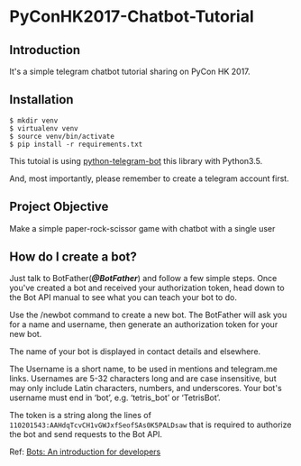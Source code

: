 # PyConHK2017-Chatbot-Tutorial

## Introduction

It's a simple telegram chatbot tutorial sharing on PyCon HK 2017. 

## Installation

```
$ mkdir venv
$ virtualenv venv
$ source venv/bin/activate
$ pip install -r requirements.txt
```

This tutoial is using [python-telegram-bot](https://github.com/python-telegram-bot/python-telegram-bot) this library with Python3.5.

And, most importantly, please remember to create a telegram account first.

## Project Objective
Make a simple paper-rock-scissor game with chatbot with a single user

## How do I create a bot?

Just talk to BotFather(***@BotFather***) and follow a few simple steps. Once you've created a bot and received your authorization token, head down to the Bot API manual to see what you can teach your bot to do.

Use the /newbot command to create a new bot. The BotFather will ask you for a name and username, then generate an authorization token for your new bot.

The name of your bot is displayed in contact details and elsewhere.

The Username is a short name, to be used in mentions and telegram.me links. Usernames are 5-32 characters long and are case insensitive, but may only include Latin characters, numbers, and underscores. Your bot's username must end in ‘bot’, e.g. ‘tetris_bot’ or ‘TetrisBot’.

The token is a string along the lines of `110201543:AAHdqTcvCH1vGWJxfSeofSAs0K5PALDsaw` that is required to authorize the bot and send requests to the Bot API.

Ref: [Bots: An introduction for developers](https://core.telegram.org/bots)
